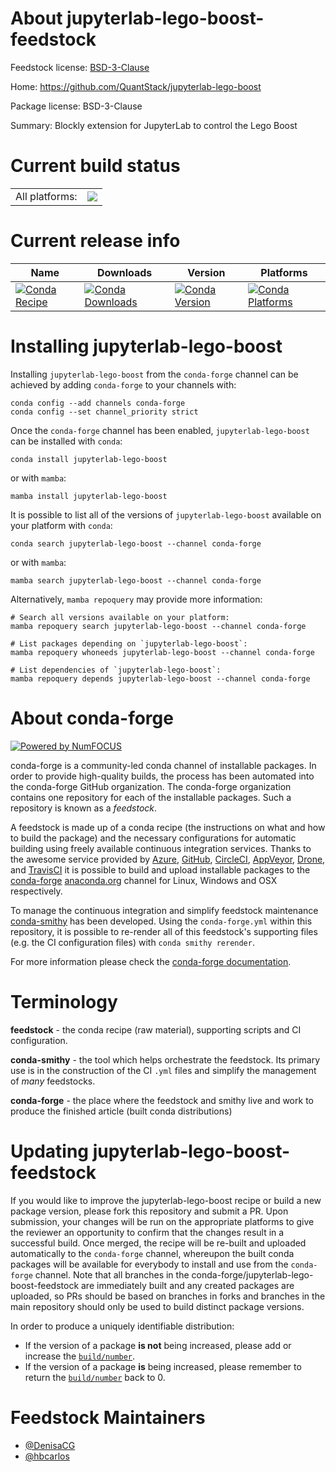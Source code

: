 About jupyterlab-lego-boost-feedstock
=====================================

Feedstock license: [BSD-3-Clause](https://github.com/conda-forge/jupyterlab-lego-boost-feedstock/blob/main/LICENSE.txt)

Home: https://github.com/QuantStack/jupyterlab-lego-boost

Package license: BSD-3-Clause

Summary: Blockly extension for JupyterLab to control the Lego Boost

Current build status
====================


<table><tr><td>All platforms:</td>
    <td>
      <a href="https://dev.azure.com/conda-forge/feedstock-builds/_build/latest?definitionId=17489&branchName=main">
        <img src="https://dev.azure.com/conda-forge/feedstock-builds/_apis/build/status/jupyterlab-lego-boost-feedstock?branchName=main">
      </a>
    </td>
  </tr>
</table>

Current release info
====================

| Name | Downloads | Version | Platforms |
| --- | --- | --- | --- |
| [![Conda Recipe](https://img.shields.io/badge/recipe-jupyterlab--lego--boost-green.svg)](https://anaconda.org/conda-forge/jupyterlab-lego-boost) | [![Conda Downloads](https://img.shields.io/conda/dn/conda-forge/jupyterlab-lego-boost.svg)](https://anaconda.org/conda-forge/jupyterlab-lego-boost) | [![Conda Version](https://img.shields.io/conda/vn/conda-forge/jupyterlab-lego-boost.svg)](https://anaconda.org/conda-forge/jupyterlab-lego-boost) | [![Conda Platforms](https://img.shields.io/conda/pn/conda-forge/jupyterlab-lego-boost.svg)](https://anaconda.org/conda-forge/jupyterlab-lego-boost) |

Installing jupyterlab-lego-boost
================================

Installing `jupyterlab-lego-boost` from the `conda-forge` channel can be achieved by adding `conda-forge` to your channels with:

```
conda config --add channels conda-forge
conda config --set channel_priority strict
```

Once the `conda-forge` channel has been enabled, `jupyterlab-lego-boost` can be installed with `conda`:

```
conda install jupyterlab-lego-boost
```

or with `mamba`:

```
mamba install jupyterlab-lego-boost
```

It is possible to list all of the versions of `jupyterlab-lego-boost` available on your platform with `conda`:

```
conda search jupyterlab-lego-boost --channel conda-forge
```

or with `mamba`:

```
mamba search jupyterlab-lego-boost --channel conda-forge
```

Alternatively, `mamba repoquery` may provide more information:

```
# Search all versions available on your platform:
mamba repoquery search jupyterlab-lego-boost --channel conda-forge

# List packages depending on `jupyterlab-lego-boost`:
mamba repoquery whoneeds jupyterlab-lego-boost --channel conda-forge

# List dependencies of `jupyterlab-lego-boost`:
mamba repoquery depends jupyterlab-lego-boost --channel conda-forge
```


About conda-forge
=================

[![Powered by
NumFOCUS](https://img.shields.io/badge/powered%20by-NumFOCUS-orange.svg?style=flat&colorA=E1523D&colorB=007D8A)](https://numfocus.org)

conda-forge is a community-led conda channel of installable packages.
In order to provide high-quality builds, the process has been automated into the
conda-forge GitHub organization. The conda-forge organization contains one repository
for each of the installable packages. Such a repository is known as a *feedstock*.

A feedstock is made up of a conda recipe (the instructions on what and how to build
the package) and the necessary configurations for automatic building using freely
available continuous integration services. Thanks to the awesome service provided by
[Azure](https://azure.microsoft.com/en-us/services/devops/), [GitHub](https://github.com/),
[CircleCI](https://circleci.com/), [AppVeyor](https://www.appveyor.com/),
[Drone](https://cloud.drone.io/welcome), and [TravisCI](https://travis-ci.com/)
it is possible to build and upload installable packages to the
[conda-forge](https://anaconda.org/conda-forge) [anaconda.org](https://anaconda.org/)
channel for Linux, Windows and OSX respectively.

To manage the continuous integration and simplify feedstock maintenance
[conda-smithy](https://github.com/conda-forge/conda-smithy) has been developed.
Using the ``conda-forge.yml`` within this repository, it is possible to re-render all of
this feedstock's supporting files (e.g. the CI configuration files) with ``conda smithy rerender``.

For more information please check the [conda-forge documentation](https://conda-forge.org/docs/).

Terminology
===========

**feedstock** - the conda recipe (raw material), supporting scripts and CI configuration.

**conda-smithy** - the tool which helps orchestrate the feedstock.
                   Its primary use is in the construction of the CI ``.yml`` files
                   and simplify the management of *many* feedstocks.

**conda-forge** - the place where the feedstock and smithy live and work to
                  produce the finished article (built conda distributions)


Updating jupyterlab-lego-boost-feedstock
========================================

If you would like to improve the jupyterlab-lego-boost recipe or build a new
package version, please fork this repository and submit a PR. Upon submission,
your changes will be run on the appropriate platforms to give the reviewer an
opportunity to confirm that the changes result in a successful build. Once
merged, the recipe will be re-built and uploaded automatically to the
`conda-forge` channel, whereupon the built conda packages will be available for
everybody to install and use from the `conda-forge` channel.
Note that all branches in the conda-forge/jupyterlab-lego-boost-feedstock are
immediately built and any created packages are uploaded, so PRs should be based
on branches in forks and branches in the main repository should only be used to
build distinct package versions.

In order to produce a uniquely identifiable distribution:
 * If the version of a package **is not** being increased, please add or increase
   the [``build/number``](https://docs.conda.io/projects/conda-build/en/latest/resources/define-metadata.html#build-number-and-string).
 * If the version of a package **is** being increased, please remember to return
   the [``build/number``](https://docs.conda.io/projects/conda-build/en/latest/resources/define-metadata.html#build-number-and-string)
   back to 0.

Feedstock Maintainers
=====================

* [@DenisaCG](https://github.com/DenisaCG/)
* [@hbcarlos](https://github.com/hbcarlos/)

